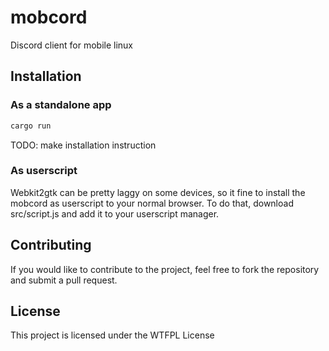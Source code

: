 # mobcord

Discord client for mobile linux

## Installation

### As a standalone app

```sh
cargo run
```

TODO: make installation instruction

### As userscript

Webkit2gtk can be pretty laggy on some devices, so it fine to install the mobcord as userscript to your normal browser.
To do that, download src/script.js and add it to your userscript manager.

## Contributing

If you would like to contribute to the project, feel free to fork the repository and submit a pull request.

## License

This project is licensed under the WTFPL License
